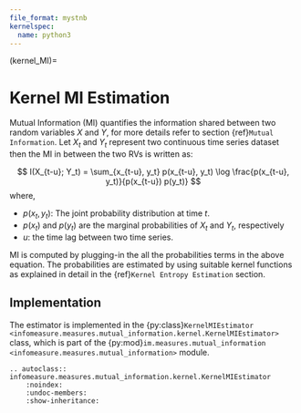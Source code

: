 ```yaml
---
file_format: mystnb
kernelspec:
  name: python3
---
```

(kernel_MI)=
# Kernel MI Estimation
Mutual Information (MI) quantifies the information shared between two random variables $X$ and $Y$, for more details refer to section {ref}`Mutual Information`.
Let $X_t$ and $Y_t$ represent two continuous time series dataset then the MI in between the two RVs is written as: 

$$
I(X_{t-u}; Y_t) = \sum_{x_{t-u}, y_t} p(x_{t-u}, y_t) \log \frac{p(x_{t-u}, y_t)}{p(x_{t-u}) p(y_t)}
$$
where,
- $p(x_t,y_t)$: The joint probability distribution at time $t$.
- $p(x_t)$ and  $p(y_t)$ are the marginal probabilities of $X_t$ and $Y_t$, respectively
- $u$: the time lag between two time series.

MI is computed by plugging-in the all the probabilities terms in the above equation. 
The probabilities are estimated by using suitable kernel functions as explained in detail in the {ref}`Kernel Entropy Estimation` section. 

## Implementation
The estimator is implemented in the {py:class}`KernelMIEstimator <infomeasure.measures.mutual_information.kernel.KernelMIEstimator>` class,
which is part of the {py:mod}`im.measures.mutual_information <infomeasure.measures.mutual_information>` module.

```{eval-rst}
.. autoclass:: infomeasure.measures.mutual_information.kernel.KernelMIEstimator
    :noindex:
    :undoc-members:
    :show-inheritance:
```
